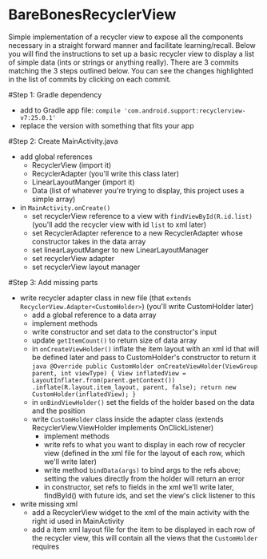 # BareBonesRecyclerView
Simple implementation of a recycler view to expose all the components necessary in a straight forward manner and facilitate learning/recall.
Below you will find the instructions to set up a basic recycler view to display a list of simple data (ints or strings or anything really).
There are 3 commits matching the 3 steps outlined below. You can see the changes highlighted in the list of commits by clicking on each commit.

#Step 1: Gradle dependency
* add to Gradle app file: `compile 'com.android.support:recyclerview-v7:25.0.1'`
* replace the version with something that fits your app

#Step 2: Create MainActivity.java
* add global references
  * RecyclerView (import it)
  * RecyclerAdapter (you'll write this class later)
  * LinearLayoutManger (import it)
  * Data (list of whatever you're trying to display, this project uses a simple array)
* in `MainActivity.onCreate()`
  * set recyclerView reference to a view with `findViewById(R.id.list)` (you'll add the recycler view with id `list` to xml later)
  * set RecyclerAdapter reference to a new RecyclerAdapter whose constructor takes in the data array
  * set linearLayoutManger to new LinearLayoutManager
  * set recyclerView adapter
  * set recyclerView layout manager
  
#Step 3: Add missing parts
* write recycler adapter class in new file (that `extends RecyclerView.Adapter<CustomHolder>`)
  (you'll write CustomHolder later)
  * add a global reference to a data array
  * implement methods
  * write constructor and set data to the constructor's input
  * update `getItemCount()` to return size of data array
  * in `onCreateViewHolder()` inflate the item layout with an xml id that will be defined later and pass to CustomHolder's constructor to return it
        ```java
        @Override
        public CustomHolder onCreateViewHolder(ViewGroup parent, int viewType) {
           View inflatedView = LayoutInflater.from(parent.getContext())
                   .inflate(R.layout.item_layout, parent, false);
           return new CustomHolder(inflatedView);
        }
        ```
  * in `onBindViewHolder()` set the fields of the holder based on the data and the position
  * write `CustomHolder` class inside the adapter class (extends RecyclerView.ViewHolder implements OnClickListener)
    * implement methods
    * write refs to what you want to display in each row of recycler view (defined in the xml file for the layout of each row, which we'll write later)
    * write method `bindData(args)` to bind args to the refs above; setting the values directly from the holder will return an error
    * in constructor, set refs to fields in the xml we'll write later, findById() with future ids, and set the view's click listener to this
* write missing xml
  * add a RecyclerView widget to the xml of the main activity with the right id used in MainActivity
  * add a item xml layout file for the item to be displayed in each row of the recycler view, this will contain all the views that the `CustomHolder` requires
  
